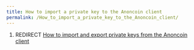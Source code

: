 ```yaml
---
title: How to import a private key to the Anoncoin client
permalink: /How_to_import_a_private_key_to_the_Anoncoin_client/
---
```


1.  REDIRECT [How to import and export private keys from the Anoncoin client](/How_to_import_and_export_private_keys_from_the_Anoncoin_client "wikilink")
